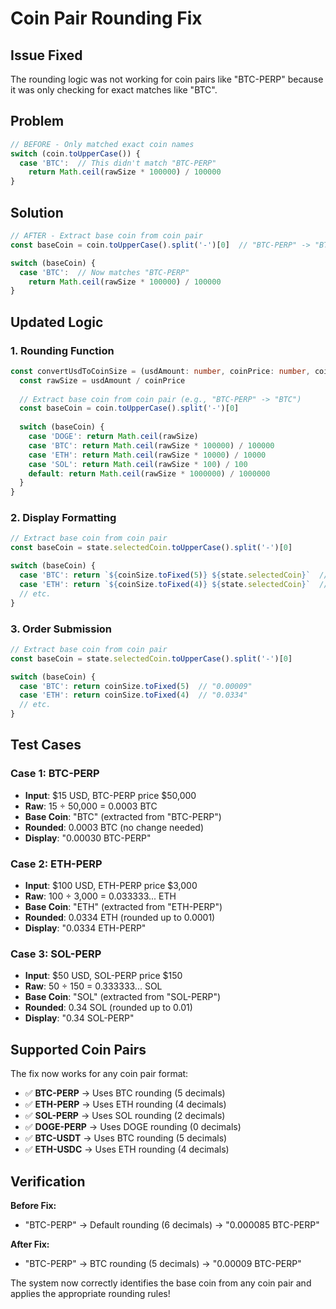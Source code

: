 # Coin Pair Rounding Fix

## Issue Fixed
The rounding logic was not working for coin pairs like "BTC-PERP" because it was only checking for exact matches like "BTC".

## Problem
```typescript
// BEFORE - Only matched exact coin names
switch (coin.toUpperCase()) {
  case 'BTC':  // This didn't match "BTC-PERP"
    return Math.ceil(rawSize * 100000) / 100000
}
```

## Solution
```typescript
// AFTER - Extract base coin from coin pair
const baseCoin = coin.toUpperCase().split('-')[0]  // "BTC-PERP" -> "BTC"

switch (baseCoin) {
  case 'BTC':  // Now matches "BTC-PERP"
    return Math.ceil(rawSize * 100000) / 100000
}
```

## Updated Logic

### 1. Rounding Function
```typescript
const convertUsdToCoinSize = (usdAmount: number, coinPrice: number, coin: string): number => {
  const rawSize = usdAmount / coinPrice
  
  // Extract base coin from coin pair (e.g., "BTC-PERP" -> "BTC")
  const baseCoin = coin.toUpperCase().split('-')[0]
  
  switch (baseCoin) {
    case 'DOGE': return Math.ceil(rawSize)
    case 'BTC': return Math.ceil(rawSize * 100000) / 100000
    case 'ETH': return Math.ceil(rawSize * 10000) / 10000
    case 'SOL': return Math.ceil(rawSize * 100) / 100
    default: return Math.ceil(rawSize * 1000000) / 1000000
  }
}
```

### 2. Display Formatting
```typescript
// Extract base coin from coin pair
const baseCoin = state.selectedCoin.toUpperCase().split('-')[0]

switch (baseCoin) {
  case 'BTC': return `${coinSize.toFixed(5)} ${state.selectedCoin}`  // "0.00009 BTC-PERP"
  case 'ETH': return `${coinSize.toFixed(4)} ${state.selectedCoin}`  // "0.0334 ETH-PERP"
  // etc.
}
```

### 3. Order Submission
```typescript
// Extract base coin from coin pair
const baseCoin = state.selectedCoin.toUpperCase().split('-')[0]

switch (baseCoin) {
  case 'BTC': return coinSize.toFixed(5)  // "0.00009"
  case 'ETH': return coinSize.toFixed(4)  // "0.0334"
  // etc.
}
```

## Test Cases

### Case 1: BTC-PERP
- **Input**: $15 USD, BTC-PERP price $50,000
- **Raw**: 15 ÷ 50,000 = 0.0003 BTC
- **Base Coin**: "BTC" (extracted from "BTC-PERP")
- **Rounded**: 0.0003 BTC (no change needed)
- **Display**: "0.00030 BTC-PERP"

### Case 2: ETH-PERP
- **Input**: $100 USD, ETH-PERP price $3,000
- **Raw**: 100 ÷ 3,000 = 0.033333... ETH
- **Base Coin**: "ETH" (extracted from "ETH-PERP")
- **Rounded**: 0.0334 ETH (rounded up to 0.0001)
- **Display**: "0.0334 ETH-PERP"

### Case 3: SOL-PERP
- **Input**: $50 USD, SOL-PERP price $150
- **Raw**: 50 ÷ 150 = 0.333333... SOL
- **Base Coin**: "SOL" (extracted from "SOL-PERP")
- **Rounded**: 0.34 SOL (rounded up to 0.01)
- **Display**: "0.34 SOL-PERP"

## Supported Coin Pairs

The fix now works for any coin pair format:
- ✅ **BTC-PERP** → Uses BTC rounding (5 decimals)
- ✅ **ETH-PERP** → Uses ETH rounding (4 decimals)
- ✅ **SOL-PERP** → Uses SOL rounding (2 decimals)
- ✅ **DOGE-PERP** → Uses DOGE rounding (0 decimals)
- ✅ **BTC-USDT** → Uses BTC rounding (5 decimals)
- ✅ **ETH-USDC** → Uses ETH rounding (4 decimals)

## Verification

**Before Fix:**
- "BTC-PERP" → Default rounding (6 decimals) → "0.000085 BTC-PERP"

**After Fix:**
- "BTC-PERP" → BTC rounding (5 decimals) → "0.00009 BTC-PERP"

The system now correctly identifies the base coin from any coin pair and applies the appropriate rounding rules!

